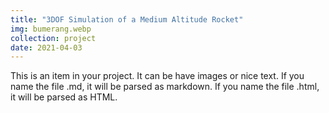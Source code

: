 ```yaml
---
title: "3DOF Simulation of a Medium Altitude Rocket"
img: bumerang.webp
collection: project
date: 2021-04-03
---
```


This is an item in your project. It can be have images or nice text. If you name the file .md, it will be parsed as markdown. If you name the file .html, it will be parsed as HTML.
